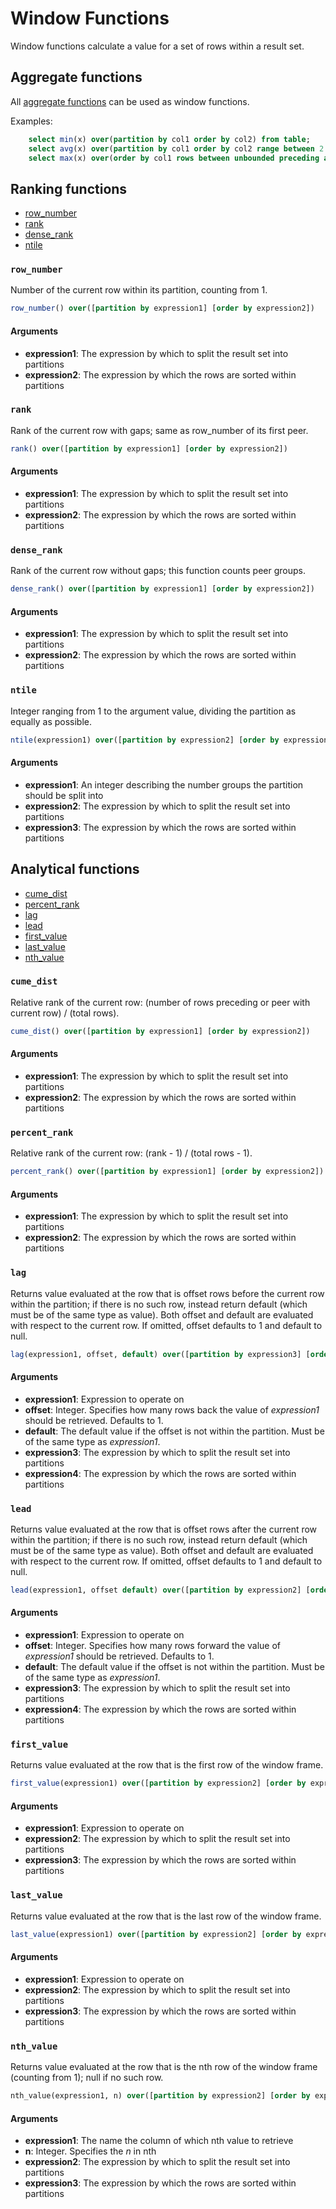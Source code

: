 <!---
  Licensed to the Apache Software Foundation (ASF) under one
  or more contributor license agreements.  See the NOTICE file
  distributed with this work for additional information
  regarding copyright ownership.  The ASF licenses this file
  to you under the Apache License, Version 2.0 (the
  "License"); you may not use this file except in compliance
  with the License.  You may obtain a copy of the License at

    http://www.apache.org/licenses/LICENSE-2.0

  Unless required by applicable law or agreed to in writing,
  software distributed under the License is distributed on an
  "AS IS" BASIS, WITHOUT WARRANTIES OR CONDITIONS OF ANY
  KIND, either expressioness or implied.  See the License for the
  specific language governing permissions and limitations
  under the License.
-->

# Window Functions

Window functions calculate a value for a set of rows within a result set.

## Aggregate functions

All [aggregate functions](aggregate_functions.md) can be used as window functions.

Examples:

```sql
    select min(x) over(partition by col1 order by col2) from table;
    select avg(x) over(partition by col1 order by col2 range between 2 preceding and 2 following) from table;
    select max(x) over(order by col1 rows between unbounded preceding and current row) from table;
```

## Ranking functions

- [row_number](#row_number)
- [rank](#rank)
- [dense_rank](#dense_rank)
- [ntile](#ntile)

### `row_number`

Number of the current row within its partition, counting from 1.

```sql
row_number() over([partition by expression1] [order by expression2])
```

#### Arguments

- **expression1**: The expression by which to split the result set into partitions
- **expression2**: The expression by which the rows are sorted within partitions

### `rank`

Rank of the current row with gaps; same as row_number of its first peer.

```sql
rank() over([partition by expression1] [order by expression2])
```

#### Arguments

- **expression1**: The expression by which to split the result set into partitions
- **expression2**: The expression by which the rows are sorted within partitions

### `dense_rank`

Rank of the current row without gaps; this function counts peer groups.

```sql
dense_rank() over([partition by expression1] [order by expression2])
```

#### Arguments

- **expression1**: The expression by which to split the result set into partitions
- **expression2**: The expression by which the rows are sorted within partitions

### `ntile`

Integer ranging from 1 to the argument value, dividing the partition as equally as possible.

```sql
ntile(expression1) over([partition by expression2] [order by expression3])
```

#### Arguments

- **expression1**: An integer describing the number groups the partition should be split into
- **expression2**: The expression by which to split the result set into partitions
- **expression3**: The expression by which the rows are sorted within partitions

## Analytical functions

- [cume_dist](#cume_dist)
- [percent_rank](#percent_rank)
- [lag](#lag)
- [lead](#lead)
- [first_value](#first_value)
- [last_value](#last_value)
- [nth_value](#nth_value)

### `cume_dist`

Relative rank of the current row: (number of rows preceding or peer with current row) / (total rows).

```sql
cume_dist() over([partition by expression1] [order by expression2])
```

#### Arguments

- **expression1**: The expression by which to split the result set into partitions
- **expression2**: The expression by which the rows are sorted within partitions

### `percent_rank`

Relative rank of the current row: (rank - 1) / (total rows - 1).

```sql
percent_rank() over([partition by expression1] [order by expression2])
```

#### Arguments

- **expression1**: The expression by which to split the result set into partitions
- **expression2**: The expression by which the rows are sorted within partitions

### `lag`

Returns value evaluated at the row that is offset rows before the current row within the partition; if there is no such row, instead return default (which must be of the same type as value). Both offset and default are evaluated with respect to the current row. If omitted, offset defaults to 1 and default to null.

```sql
lag(expression1, offset, default) over([partition by expression3] [order by expression4])
```

#### Arguments

- **expression1**: Expression to operate on
- **offset**: Integer. Specifies how many rows back the value of _expression1_ should be retrieved. Defaults to 1.
- **default**: The default value if the offset is not within the partition. Must be of the same type as _expression1_.
- **expression3**: The expression by which to split the result set into partitions
- **expression4**: The expression by which the rows are sorted within partitions

### `lead`

Returns value evaluated at the row that is offset rows after the current row within the partition; if there is no such row, instead return default (which must be of the same type as value). Both offset and default are evaluated with respect to the current row. If omitted, offset defaults to 1 and default to null.

```sql
lead(expression1, offset default) over([partition by expression2] [order by expression3])
```

#### Arguments

- **expression1**: Expression to operate on
- **offset**: Integer. Specifies how many rows forward the value of _expression1_ should be retrieved. Defaults to 1.
- **default**: The default value if the offset is not within the partition. Must be of the same type as _expression1_.
- **expression3**: The expression by which to split the result set into partitions
- **expression4**: The expression by which the rows are sorted within partitions

### `first_value`

Returns value evaluated at the row that is the first row of the window frame.

```sql
first_value(expression1) over([partition by expression2] [order by expression3])
```

#### Arguments

- **expression1**: Expression to operate on
- **expression2**: The expression by which to split the result set into partitions
- **expression3**: The expression by which the rows are sorted within partitions

### `last_value`

Returns value evaluated at the row that is the last row of the window frame.

```sql
last_value(expression1) over([partition by expression2] [order by expression3])
```

#### Arguments

- **expression1**: Expression to operate on
- **expression2**: The expression by which to split the result set into partitions
- **expression3**: The expression by which the rows are sorted within partitions

### `nth_value`

Returns value evaluated at the row that is the nth row of the window frame (counting from 1); null if no such row.

```sql
nth_value(expression1, n) over([partition by expression2] [order by expression3])
```

#### Arguments

- **expression1**: The name the column of which nth value to retrieve
- **n**: Integer. Specifies the _n_ in nth
- **expression2**: The expression by which to split the result set into partitions
- **expression3**: The expression by which the rows are sorted within partitions

